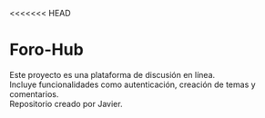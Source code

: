 <<<<<<< HEAD
# Foro-Hub

Este proyecto es una plataforma de discusión en línea.  
Incluye funcionalidades como autenticación, creación de temas y comentarios.  
Repositorio creado por Javier.

